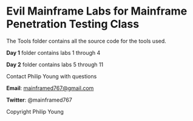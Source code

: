 # Evil Mainframe Labs for Mainframe Penetration Testing Class

The Tools folder contains all the source code for the tools used.

**Day 1** folder contains labs 1 through 4

**Day 2** folder contains labs 5 through 11

Contact Philip Young with questions

**Email**: mainframed767@gmail.com

**Twitter**: @mainframed767

Copyright Philip Young
